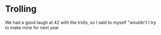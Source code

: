 # Trolling
We had a good laugh at 42 with the trolls, so I said to myself "wouldn't I try to make mine for next year
